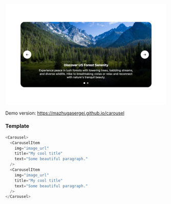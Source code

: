 <img src="/src/assets/images/demo.png" />

Demo version: https://mazhugasergei.github.io/carousel

### Template

```js
<Carousel>
  <CarouselItem
    img="image_url"
    title="My cool title"
    text="Some beautiful paragraph."
  />
  <CarouselItem
    img="image_url"
    title="My cool title"
    text="Some beautiful paragraph."
  />
</Carousel>
```